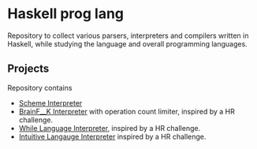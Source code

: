 # Haskell prog lang
Repository to collect various parsers, interpreters and compilers written in Haskell, while studying the language and overall programming languages. 

## Projects  
Repository contains 
- [Scheme Interpreter](scheme-evaluator)
- [BrainF__K Interpreter](brain-fck-interpreter) with operation count limiter, inspired by a HR challenge. 
- [While Language Interpreter](while-lang-interpreter), inspired by a HR challenge. 
- [Intuitive Langauge Interpreter](int-lang-interpreter) inspired by a HR challenge. 
